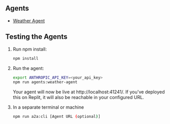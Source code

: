 ## Agents

- [Weather Agent](src/agents/weather-agent/README.md)

## Testing the Agents

1. Run npm install:
   
    ```bash
    npm install
    ```
2. Run the agent:
    ```bash
    export ANTHROPIC_API_KEY=<your_api_key>
    npm run agents:weather-agent
    ```
    Your agent will now be live at http://localhost:41241/. If you've deployed this on Replit, it will also be reachable in your configured URL.

4. In a separate terminal or machine
    ```bash
    npm run a2a:cli [Agent URL (optional)]
    ```